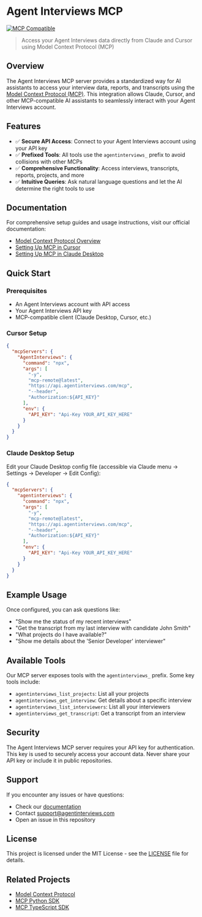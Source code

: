 # Agent Interviews MCP

[![MCP Compatible](https://img.shields.io/badge/MCP-Compatible-blue.svg)](https://modelcontextprotocol.io)

> Access your Agent Interviews data directly from Claude and Cursor using Model Context Protocol (MCP)

## Overview

The Agent Interviews MCP server provides a standardized way for AI assistants to access your interview data, reports, and transcripts using the [Model Context Protocol (MCP)](https://modelcontextprotocol.io). This integration allows Claude, Cursor, and other MCP-compatible AI assistants to seamlessly interact with your Agent Interviews account.

## Features

- ✅ **Secure API Access**: Connect to your Agent Interviews account using your API key
- ✅ **Prefixed Tools**: All tools use the `agentinterviews_` prefix to avoid collisions with other MCPs
- ✅ **Comprehensive Functionality**: Access interviews, transcripts, reports, projects, and more
- ✅ **Intuitive Queries**: Ask natural language questions and let the AI determine the right tools to use

## Documentation

For comprehensive setup guides and usage instructions, visit our official documentation:

- [Model Context Protocol Overview](https://docs.agentinterviews.com/MCP/overview/)
- [Setting Up MCP in Cursor](https://docs.agentinterviews.com/MCP/setup-cursor/)
- [Setting Up MCP in Claude Desktop](https://docs.agentinterviews.com/MCP/setup-claude/)

## Quick Start

### Prerequisites

- An Agent Interviews account with API access
- Your Agent Interviews API key
- MCP-compatible client (Claude Desktop, Cursor, etc.)

### Cursor Setup

```json
{
  "mcpServers": {
    "AgentInterviews": {
      "command": "npx",
      "args": [
        "-y",
        "mcp-remote@latest",
        "https://api.agentinterviews.com/mcp",
        "--header",
        "Authorization:${API_KEY}"
      ],
      "env": {
        "API_KEY": "Api-Key YOUR_API_KEY_HERE"
      }
    }
  }
}
```

### Claude Desktop Setup

Edit your Claude Desktop config file (accessible via Claude menu → Settings → Developer → Edit Config):

```json
{
  "mcpServers": {
    "agentinterviews": {
      "command": "npx",
      "args": [
        "-y",
        "mcp-remote@latest",
        "https://api.agentinterviews.com/mcp",
        "--header",
        "Authorization:${API_KEY}"
      ],
      "env": {
        "API_KEY": "Api-Key YOUR_API_KEY_HERE"
      }
    }
  }
}
```

## Example Usage

Once configured, you can ask questions like:

- "Show me the status of my recent interviews"
- "Get the transcript from my last interview with candidate John Smith"
- "What projects do I have available?"
- "Show me details about the 'Senior Developer' interviewer"

## Available Tools

Our MCP server exposes tools with the `agentinterviews_` prefix. Some key tools include:

- `agentinterviews_list_projects`: List all your projects
- `agentinterviews_get_interview`: Get details about a specific interview
- `agentinterviews_list_interviewers`: List all your interviewers
- `agentinterviews_get_transcript`: Get a transcript from an interview

## Security

The Agent Interviews MCP server requires your API key for authentication. This key is used to securely access your account data. Never share your API key or include it in public repositories.

## Support

If you encounter any issues or have questions:

- Check our [documentation](https://docs.agentinterviews.com/MCP/overview/)
- Contact [support@agentinterviews.com](mailto:support@agentinterviews.com)
- Open an issue in this repository

## License

This project is licensed under the MIT License - see the [LICENSE](LICENSE) file for details.

## Related Projects

- [Model Context Protocol](https://github.com/modelcontextprotocol/modelcontextprotocol)
- [MCP Python SDK](https://github.com/modelcontextprotocol/python-sdk)
- [MCP TypeScript SDK](https://github.com/modelcontextprotocol/typescript-sdk)
